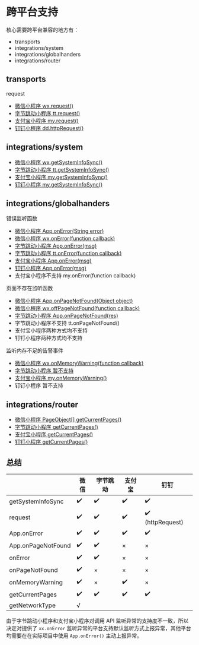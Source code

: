 # 跨平台支持

核心需要跨平台兼容的地方有：

- transports
- integrations/system
- integrations/globalhanders
- integrations/router

## transports

request

- [微信小程序 wx.request()](https://developers.weixin.qq.com/miniprogram/dev/api/network/request/wx.request.html)
- [字节跳动小程序 tt.request()](https://developer.toutiao.com/docs/api/request.html#request)
- [支付宝小程序 my.request()](https://docs.alipay.com/mini/api/owycmh)
- [钉钉小程序 dd.httpRequest()](https://ding-doc.dingtalk.com/doc#/dev/httprequest)

## integrations/system

- [微信小程序 wx.getSystemInfoSync()](https://developers.weixin.qq.com/miniprogram/dev/api/base/system/system-info/wx.getSystemInfo.html)
- [字节跳动小程序 tt.getSystemInfoSync()](https://developer.toutiao.com/docs/game/system/system-info/tt.getSystemInfoSync.html)
- [支付宝小程序 my.getSystemInfoSync()](https://docs.alipay.com/mini/api/system-info)
- [钉钉小程序 my.getSystemInfoSync()](https://ding-doc.dingtalk.com/doc#/dev/system-info)

## integrations/globalhanders

错误监听函数

- [微信小程序 App.onError(String error)](https://developers.weixin.qq.com/miniprogram/dev/reference/api/App.html)
- [微信小程序 wx.onError(function callback)](https://developers.weixin.qq.com/miniprogram/dev/api/base/app/app-event/wx.onError.html)
- [字节跳动小程序 App.onError(msg)](https://developer.toutiao.com/docs/framework/startupApp.html)
- [字节跳动小程序 tt.onError(function callback)](https://developer.toutiao.com/docs/game/system/system-event/tt.onError.html)
- [支付宝小程序 App.onError(msg)](https://docs.alipay.com/mini/framework/app)
- [钉钉小程序 App.onError(msg)](https://ding-doc.dingtalk.com/doc#/dev/framework-app)
- 支付宝小程序不支持 my.onError(function callback)

页面不存在监听函数

- [微信小程序 App.onPageNotFound(Object object)](https://developers.weixin.qq.com/miniprogram/dev/reference/api/App.html)
- [微信小程序 wx.offPageNotFound(function callback)](https://developers.weixin.qq.com/miniprogram/dev/api/base/app/app-event/wx.offPageNotFound.html)
- [字节跳动小程序 App.onPageNotFound(res)](https://developer.toutiao.com/docs/framework/startupApp.html)
- 字节跳动小程序不支持 tt.onPageNotFound()
- 支付宝小程序两种方式均不支持
- 钉钉小程序两种方式均不支持

监听内存不足的告警事件

- [微信小程序 wx.onMemoryWarning(function callback)](https://developers.weixin.qq.com/miniprogram/dev/api/device/performance/wx.onMemoryWarning.html)
- [字节跳动小程序 暂不支持](https://developer.toutiao.com/docs/game/performance/onMemoryWarning.html)
- [支付宝小程序 my.onMemoryWarning()](https://docs.alipay.com/mini/api/hszexr)
- 钉钉小程序 暂不支持

## integrations/router

- [微信小程序 PageObject[] getCurrentPages()](https://developers.weixin.qq.com/miniprogram/dev/reference/api/getCurrentPages.html)
- [字节跳动小程序 getCurrentPages()](https://developer.toutiao.com/dev/cn/mini-app/develop/framework/logic-layer/page-path)
- [支付宝小程序 getCurrentPages()](https://docs.alipay.com/mini/framework/getcurrentpages)
- [钉钉小程序 getCurrentPages()](https://ding-doc.dingtalk.com/doc#/dev/framework-page)

## 总结

|                    | 微信 | 字节跳动 | 支付宝 | 钉钉             |
| ------------------ | ---- | -------- | ------ | ---------------- |
| getSystemInfoSync  | ✔️   | ✔️       | ✔️     | ✔️               |
| request            | ✔️   | ✔️       | ✔️     | ✔️ (httpRequest) |
| App.onError        | ✔️   | ✔️       | ✔️     | ✔️               |
| App.onPageNotFound | ✔️   | ✔️       | ×      | ×                |
| onError            | ✔️   | ✔️       | ×      | ×                |
| onPageNotFound     | ✔️   | ×        | ×      | ×                |
| onMemoryWarning    | ✔️   | ×        | ✔️     | ×                |
| getCurrentPages    | ✔️   | ✔️       | ✔️     | ✔️               |
| getNetworkType     | √    |          |        |                  |

由于字节跳动小程序和支付宝小程序对调用 API 监听异常的支持度不一致，所以决定对提供了 `xx.onError` 监听异常的平台支持默认监听方式上报异常，其他平台均需要在在实际项目中使用 `App.onError()` 主动上报异常。
